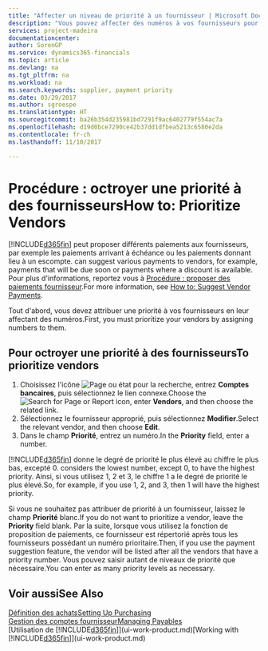 ```yaml
---
title: "Affecter un niveau de priorité à un fournisseur | Microsoft Docs"
description: "Vous pouvez affecter des numéros à vos fournisseurs pour les classer par ordre de priorité et faciliter des propositions de paiement dans Dynamics 365."
services: project-madeira
documentationcenter: 
author: SorenGP
ms.service: dynamics365-financials
ms.topic: article
ms.devlang: na
ms.tgt_pltfrm: na
ms.workload: na
ms.search.keywords: supplier, payment priority
ms.date: 03/29/2017
ms.author: sgroespe
ms.translationtype: HT
ms.sourcegitcommit: ba26b354d235981bd7291f9ac6402779f554ac7a
ms.openlocfilehash: d19d0bce7290ce42b37dd1dfbea5213c6580e2da
ms.contentlocale: fr-ch
ms.lasthandoff: 11/10/2017

---
```

# <a name="how-to-prioritize-vendors"></a><span data-ttu-id="4c500-103">Procédure : octroyer une priorité à des fournisseurs</span><span class="sxs-lookup"><span data-stu-id="4c500-103">How to: Prioritize Vendors</span></span>
[!INCLUDE[d365fin](includes/d365fin_md.md)]<span data-ttu-id="4c500-104"> peut proposer différents paiements aux fournisseurs, par exemple les paiements arrivant à échéance ou les paiements donnant lieu à un escompte.</span><span class="sxs-lookup"><span data-stu-id="4c500-104"> can suggest various payments to vendors, for example, payments that will be due soon or payments where a discount is available.</span></span> <span data-ttu-id="4c500-105">Pour plus d'informations, reportez vous à [Procédure : proposer des paiements fournisseur](payables-how-suggest-vendor-payments.md).</span><span class="sxs-lookup"><span data-stu-id="4c500-105">For more information, see [How to: Suggest Vendor Payments](payables-how-suggest-vendor-payments.md).</span></span>

<span data-ttu-id="4c500-106">Tout d'abord, vous devez attribuer une priorité à vos fournisseurs en leur affectant des numéros.</span><span class="sxs-lookup"><span data-stu-id="4c500-106">First, you must prioritize your vendors by assigning numbers to them.</span></span>

## <a name="to-prioritize-vendors"></a><span data-ttu-id="4c500-107">Pour octroyer une priorité à des fournisseurs</span><span class="sxs-lookup"><span data-stu-id="4c500-107">To prioritize vendors</span></span>
1. <span data-ttu-id="4c500-108">Choisissez l'icône ![Page ou état pour la recherche](media/ui-search/search_small.png "Page ou état pour la recherche"), entrez **Comptes bancaires**, puis sélectionnez le lien connexe.</span><span class="sxs-lookup"><span data-stu-id="4c500-108">Choose the ![Search for Page or Report](media/ui-search/search_small.png "Search for Page or Report icon") icon, enter **Vendors**, and then choose the related link.</span></span>
2. <span data-ttu-id="4c500-109">Sélectionnez le fournisseur approprié, puis sélectionnez **Modifier**.</span><span class="sxs-lookup"><span data-stu-id="4c500-109">Select the relevant vendor, and then choose **Edit**.</span></span>
3. <span data-ttu-id="4c500-110">Dans le champ **Priorité**, entrez un numéro.</span><span class="sxs-lookup"><span data-stu-id="4c500-110">In the **Priority** field, enter a number.</span></span>

[!INCLUDE[d365fin](includes/d365fin_md.md)]<span data-ttu-id="4c500-111"> donne le degré de priorité le plus élevé au chiffre le plus bas, excepté 0.</span><span class="sxs-lookup"><span data-stu-id="4c500-111"> considers the lowest number, except 0, to have the highest priority.</span></span> <span data-ttu-id="4c500-112">Ainsi, si vous utilisez 1, 2 et 3, le chiffre 1 a le degré de priorité le plus élevé.</span><span class="sxs-lookup"><span data-stu-id="4c500-112">So, for example, if you use 1, 2, and 3, then 1 will have the highest priority.</span></span>

<span data-ttu-id="4c500-113">Si vous ne souhaitez pas attribuer de priorité à un fournisseur, laissez le champ **Priorité** blanc.</span><span class="sxs-lookup"><span data-stu-id="4c500-113">If you do not want to prioritize a vendor, leave the **Priority** field blank.</span></span> <span data-ttu-id="4c500-114">Par la suite, lorsque vous utilisez la fonction de proposition de paiements, ce fournisseur est répertorié après tous les fournisseurs possédant un numéro prioritaire.</span><span class="sxs-lookup"><span data-stu-id="4c500-114">Then, if you use the payment suggestion feature, the vendor will be listed after all the vendors that have a priority number.</span></span> <span data-ttu-id="4c500-115">Vous pouvez saisir autant de niveaux de priorité que nécessaire.</span><span class="sxs-lookup"><span data-stu-id="4c500-115">You can enter as many priority levels as necessary.</span></span>

## <a name="see-also"></a><span data-ttu-id="4c500-116">Voir aussi</span><span class="sxs-lookup"><span data-stu-id="4c500-116">See Also</span></span>
[<span data-ttu-id="4c500-117">Définition des achats</span><span class="sxs-lookup"><span data-stu-id="4c500-117">Setting Up Purchasing</span></span>](purchasing-setup-purchasing.md)  
[<span data-ttu-id="4c500-118">Gestion des comptes fournisseur</span><span class="sxs-lookup"><span data-stu-id="4c500-118">Managing Payables</span></span>](payables-manage-payables.md)  
<span data-ttu-id="4c500-119">[Utilisation de [!INCLUDE[d365fin](includes/d365fin_md.md)]](ui-work-product.md)</span><span class="sxs-lookup"><span data-stu-id="4c500-119">[Working with [!INCLUDE[d365fin](includes/d365fin_md.md)]](ui-work-product.md)</span></span>


